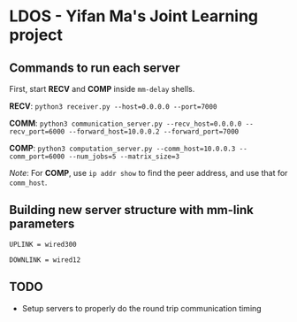 # LDOS - Yifan Ma's Joint Learning project

## Commands to run each server
First, start **RECV** and **COMP** inside `mm-delay` shells.

**RECV**: `python3 receiver.py --host=0.0.0.0 --port=7000`

**COMM**: `python3 communication_server.py --recv_host=0.0.0.0 --recv_port=6000 --forward_host=10.0.0.2 --forward_port=7000`

**COMP**: `python3 computation_server.py --comm_host=10.0.0.3 --comm_port=6000 --num_jobs=5 --matrix_size=3`

*Note*: For **COMP**, use `ip addr show` to find the peer address, and use that for `comm_host`.

## Building new server structure with mm-link parameters
`UPLINK = wired300`

`DOWNLINK = wired12`

## TODO
- Setup servers to properly do the round trip communication timing
